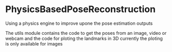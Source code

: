 # PhysicsBasedPoseReconstruction
Using a physics engine to improve upone the pose estimation outputs 

The utils module contains the code to get the poses from an image, video or webcam and the code for ploting the landmarks in 3D currently the ploting is only available for images
